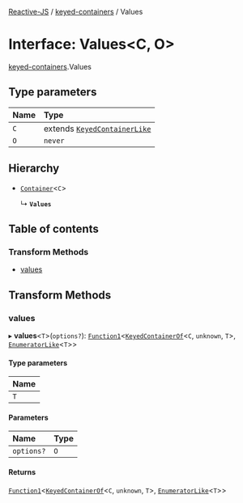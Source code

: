 [Reactive-JS](../README.md) / [keyed-containers](../modules/keyed_containers.md) / Values

# Interface: Values<C, O\>

[keyed-containers](../modules/keyed_containers.md).Values

## Type parameters

| Name | Type |
| :------ | :------ |
| `C` | extends [`KeyedContainerLike`](keyed_containers.KeyedContainerLike.md) |
| `O` | `never` |

## Hierarchy

- [`Container`](containers.Container.md)<`C`\>

  ↳ **`Values`**

## Table of contents

### Transform Methods

- [values](keyed_containers.Values.md#values)

## Transform Methods

### values

▸ **values**<`T`\>(`options?`): [`Function1`](../modules/functions.md#function1)<[`KeyedContainerOf`](../modules/keyed_containers.md#keyedcontainerof)<`C`, `unknown`, `T`\>, [`EnumeratorLike`](containers.EnumeratorLike.md)<`T`\>\>

#### Type parameters

| Name |
| :------ |
| `T` |

#### Parameters

| Name | Type |
| :------ | :------ |
| `options?` | `O` |

#### Returns

[`Function1`](../modules/functions.md#function1)<[`KeyedContainerOf`](../modules/keyed_containers.md#keyedcontainerof)<`C`, `unknown`, `T`\>, [`EnumeratorLike`](containers.EnumeratorLike.md)<`T`\>\>
